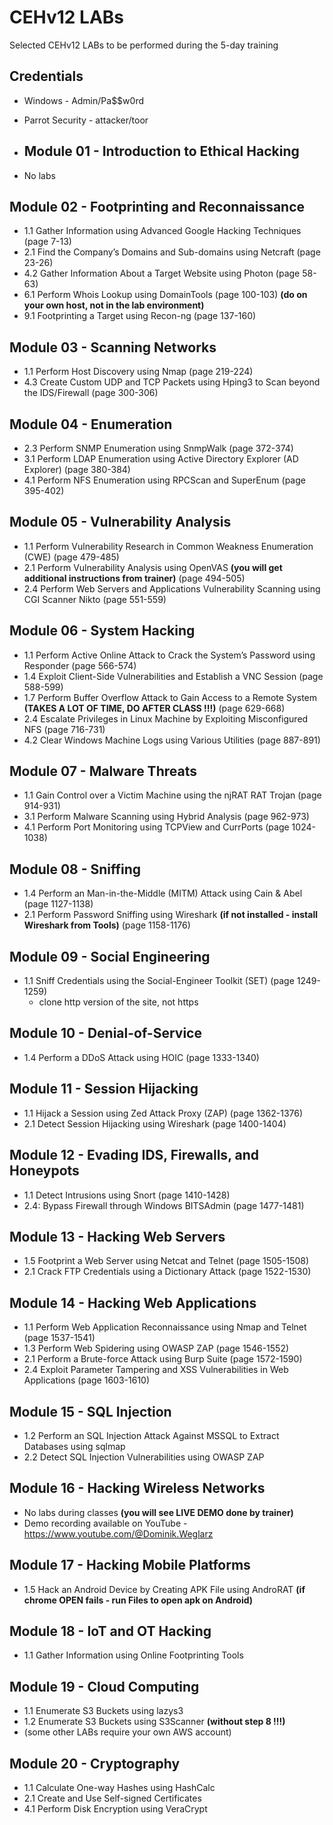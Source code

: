 # CEHv12 LABs
Selected CEHv12 LABs to be performed during the 5-day training

## Credentials
* Windows - Admin/Pa$$w0rd
* Parrot Security - attacker/toor

* ## Module 01 - Introduction to Ethical Hacking
* No labs

## Module 02 - Footprinting and Reconnaissance
* 1.1 Gather Information using Advanced Google Hacking Techniques (page 7-13)
* 2.1 Find the Company’s Domains and Sub-domains using Netcraft (page 23-26)
* 4.2 Gather Information About a Target Website using Photon (page 58-63)
* 6.1 Perform Whois Lookup using DomainTools (page 100-103) **(do on your own host, not in the lab environment)** 
* 9.1 Footprinting a Target using Recon-ng (page 137-160)

## Module 03 - Scanning Networks
* 1.1 Perform Host Discovery using Nmap  (page 219-224)
* 4.3 Create Custom UDP and TCP Packets using Hping3 to Scan beyond the IDS/Firewall  (page 300-306)

## Module 04 - Enumeration
* 2.3 Perform SNMP Enumeration using SnmpWalk  (page 372-374)
* 3.1 Perform LDAP Enumeration using Active Directory Explorer (AD Explorer) (page 380-384)
* 4.1 Perform NFS Enumeration using RPCScan and SuperEnum (page 395-402)

## Module 05 - Vulnerability Analysis
* 1.1 Perform Vulnerability Research in Common Weakness Enumeration (CWE) (page 479-485)
* 2.1 Perform Vulnerability Analysis using OpenVAS **(you will get additional instructions from trainer)** (page 494-505)
* 2.4 Perform Web Servers and Applications Vulnerability Scanning using CGI Scanner Nikto (page 551-559)

## Module 06 - System Hacking
* 1.1 Perform Active Online Attack to Crack the System’s Password using Responder (page 566-574)
* 1.4 Exploit Client-Side Vulnerabilities and Establish a VNC Session (page 588-599)
* 1.7 Perform Buffer Overflow Attack to Gain Access to a Remote System **(TAKES A LOT OF TIME, DO AFTER CLASS !!!)** (page 629-668)
* 2.4 Escalate Privileges in Linux Machine by Exploiting Misconfigured NFS (page 716-731)
* 4.2 Clear Windows Machine Logs using Various Utilities  (page 887-891)

## Module 07 - Malware Threats
* 1.1 Gain Control over a Victim Machine using the njRAT RAT Trojan (page 914-931)
* 3.1 Perform Malware Scanning using Hybrid Analysis (page 962-973)
* 4.1 Perform Port Monitoring using TCPView and CurrPorts (page 1024-1038)

## Module 08 - Sniffing
* 1.4 Perform an Man-in-the-Middle (MITM) Attack using Cain & Abel (page 1127-1138)
* 2.1 Perform Password Sniffing using Wireshark **(if not installed - install Wireshark from Tools)** (page 1158-1176)

## Module 09 - Social Engineering
* 1.1 Sniff Credentials using the Social-Engineer Toolkit (SET) (page 1249-1259)
  * clone http version of the site, not https
  
## Module 10 - Denial-of-Service
* 1.4 Perform a DDoS Attack using HOIC (page 1333-1340)

## Module 11 - Session Hijacking
* 1.1 Hijack a Session using Zed Attack Proxy (ZAP) (page 1362-1376)
* 2.1 Detect Session Hijacking using Wireshark (page 1400-1404)

## Module 12 - Evading IDS, Firewalls, and Honeypots
* 1.1 Detect Intrusions using Snort (page 1410-1428)
* 2.4: Bypass Firewall through Windows BITSAdmin (page 1477-1481)

## Module 13 - Hacking Web Servers
* 1.5 Footprint a Web Server using Netcat and Telnet (page 1505-1508)
* 2.1 Crack FTP Credentials using a Dictionary Attack (page 1522-1530)

## Module 14 - Hacking Web Applications
* 1.1 Perform Web Application Reconnaissance using Nmap and Telnet (page 1537-1541)
* 1.3 Perform Web Spidering using OWASP ZAP (page 1546-1552)
* 2.1 Perform a Brute-force Attack using Burp Suite (page 1572-1590)
* 2.4 Exploit Parameter Tampering and XSS Vulnerabilities in Web Applications (page 1603-1610)

## Module 15 - SQL Injection
* 1.2 Perform an SQL Injection Attack Against MSSQL to Extract Databases using sqlmap
* 2.2 Detect SQL Injection Vulnerabilities using OWASP ZAP

## Module 16 - Hacking Wireless Networks
* No labs during classes **(you will see LIVE DEMO done by trainer)**
* Demo recording available on YouTube - https://www.youtube.com/@Dominik.Weglarz

## Module 17 - Hacking Mobile Platforms
* 1.5 Hack an Android Device by Creating APK File using AndroRAT **(if chrome OPEN fails - run Files to open apk on Android)**

## Module 18 - IoT and OT Hacking
* 1.1 Gather Information using Online Footprinting Tools

## Module 19 - Cloud Computing
* 1.1 Enumerate S3 Buckets using lazys3
* 1.2 Enumerate S3 Buckets using S3Scanner  **(without step 8 !!!)**
* (some other LABs require your own AWS account)

## Module 20 - Cryptography
* 1.1 Calculate One-way Hashes using HashCalc
* 2.1 Create and Use Self-signed Certificates
* 4.1 Perform Disk Encryption using VeraCrypt 
